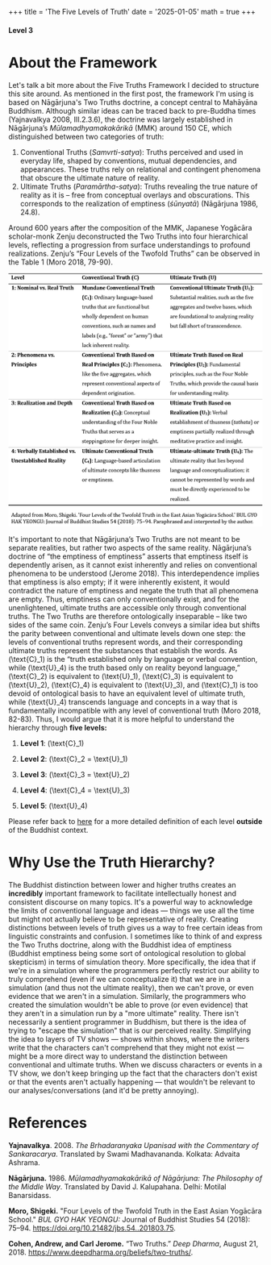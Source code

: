 +++
title = 'The Five Levels of Truth'
date = '2025-01-05'
math = true
+++
#### Level 3

# About the Framework
Let's talk a bit more about the Five Truths Framework I decided to structure this site around. As mentioned in the first post, the framework I'm using is based on Nāgārjuna's Two Truths doctrine, a concept central to Mahāyāna  Buddhism. Although similar ideas can be traced back to pre-Buddha times (Yajnavalkya 2008, III.2.3.6), the doctrine was largely established in Nāgārjuna’s *Mūlamadhyamakakārikā* (MMK) around 150 CE, which distinguished between two categories of truth:
1.	Conventional Truths (*Samvrti-satya*): Truths perceived and used in everyday life, shaped by conventions, mutual dependencies, and appearances. These truths rely on relational and contingent phenomena that obscure the ultimate nature of reality.
2.	Ultimate Truths (*Paramārtha-satya*): Truths revealing the true nature of reality as it is – free from conceptual overlays and obscurations. This corresponds to the realization of emptiness (*śūnyatā*) (Nāgārjuna 1986, 24.8).

Around 600 years after the composition of the MMK, Japanese Yogācāra scholar-monk Zenju deconstructed the Two Truths into four hierarchical levels, reflecting a progression from surface understandings to profound realizations. Zenju’s “Four Levels of the Twofold Truths” can be observed in the Table 1 (Moro 2018, 79-90).

![Image alt](images/four_levels_of_truth.png)

It's important to note that Nāgārjuna’s Two Truths are not meant to be separate realities, but rather two aspects of the same reality. Nāgārjuna’s doctrine of “the emptiness of emptiness” asserts that emptiness itself is dependently arisen, as it cannot exist inherently and relies on conventional phenomena to be understood (Jerome 2018). This interdependence implies that emptiness is also empty; if it were inherently existent, it would contradict the nature of emptiness and negate the truth that all phenomena are empty. Thus, emptiness can only conventionally exist, and for the unenlightened, ultimate truths are accessible only through conventional truths. The Two Truths are therefore ontologically inseparable – like two sides of the same coin. Zenju’s Four Levels conveys a similar idea but shifts the parity between conventional and ultimate levels down one step: the levels of conventional truths represent words, and their corresponding ultimate truths represent the substances that establish the words. As \(\text{C}_1\) is the “truth established only by language or verbal convention, while \(\text{U}_4\) is the truth based only on reality beyond language,” \(\text{C}_2\) is equivalent to \(\text{U}_1\), \(\text{C}_3\) is equivalent to \(\text{U}_2\), \(\text{C}_4\) is equivalent to \(\text{U}_3\), and \(\text{C}_1\) is too devoid of ontological basis to have an equivalent level of ultimate truth, while \(\text{U}_4\) transcends language and concepts in a way that is fundamentally incompatible with any level of conventional truth (Moro 2018, 82-83). Thus, I would argue that it is more helpful to understand the hierarchy through **five levels:**

1. **Level 1**: \(\text{C}_1\)

2. **Level 2**: \(\text{C}_2 = \text{U}_1\)
3. **Level 3**: \(\text{C}_3 = \text{U}_2\)
4. **Level 4**: \(\text{C}_4 = \text{U}_3\)
5. **Level 5**: \(\text{U}_4\)

Please refer back to [here](https://maliknyc.github.io/karmagambler.github.io/posts/test-post/) for a more detailed definition of each level **outside** of the Buddhist context.

# Why Use the Truth Hierarchy?
The Buddhist distinction between lower and higher truths creates an **incredibly** important framework to facilitate intellectually honest and consistent discourse on many topics. It's a powerful way to acknowledge the limits of conventional language and ideas &mdash; things we use all the time but might not actually believe to be representative of reality. Creating distinctions between levels of truth gives us a way to free certain ideas from linguistic constraints and confusion. I sometimes like to think of and express the Two Truths doctrine, along with the Buddhist idea of emptiness (Buddhist emptiness being some sort of ontological resolution to global skepticism) in terms of simulation theory. More specifically, the idea that if we're in a simulation where the programmers perfectly restrict our ability to truly comprehend (even if we can conceptualize it) that we are in a simulation (and thus not the ultimate reality), then we can't prove, or even evidence that we aren't in a simulation. Similarly, the programmers who created the simulation wouldn't be able to prove (or even evidence) that they aren't in a simulation run by a "more ultimate" reality. There isn't necessarily a sentient programmer in Buddhism, but there is the idea of trying to "escape the simulation" that is our perceived reality. Simplifying the idea to layers of TV shows &mdash; shows within shows, where the writers write that the characters can't comprehend that they might not exist &mdash; might be a more direct way to understand the distinction between conventional and ultimate truths. When we discuss characters or events in a TV show, we don't keep bringing up the fact that the characters don't exist or that the events aren't actually happening &mdash; that wouldn't be relevant to our analyses/conversations (and it'd be pretty annoying).

# References
**Yajnavalkya**. 2008. *The Brhadaranyaka Upanisad with the Commentary of Sankaracarya*. Translated by Swami Madhavananda. Kolkata: Advaita Ashrama.

**Nāgārjuna.** 1986. *Mūlamadhyamakakārikā of Nāgārjuna: The Philosophy of the Middle Way*. Translated by David J. Kalupahana. Delhi: Motilal Banarsidass.

**Moro, Shigeki.** "Four Levels of the Twofold Truth in the East Asian Yogācāra School." *BUL GYO HAK YEONGU:* Journal of Buddhist Studies 54 (2018): 75–94. https://doi.org/10.21482/jbs.54..201803.75.

**Cohen, Andrew, and Carl Jerome.** “Two Truths.” *Deep Dharma*, August 21, 2018. https://www.deepdharma.org/beliefs/two-truths/.